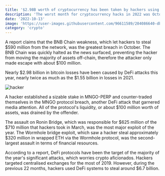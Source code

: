 ```yaml
---
title: '$2.98B worth of cryptocurrency has been taken by hackers using flaws'
description: 'The worst month for cryptocurrency hacks in 2022 was October when around $700 million was taken through 40 hacks on 50 protocols'
date: '2022-10-13'
image: 'https://user-images.githubusercontent.com/96611589/204086640-dbc4c70f-6675-4196-8471-4281fe346f95.jpg'
category: 'crypto'
---
```


A report claims that the BNB Chain weakness, which let hackers to steal $590 million from the network, was the greatest breach in October. The BNB Chain was quickly halted as the news surfaced, preventing the hacker from moving the majority of assets off-chain, therefore the attacker only made escape with about $100 million.


Nearly $2.98 billion in bitcoin losses have been caused by DeFi attacks this year, nearly twice as much as the $1.55 billion in losses in 2021.

![hacker](https://user-images.githubusercontent.com/96611589/204090980-00c092e8-db3a-4fe5-bf5b-865000d3f5b5.jpg)


A hacker established a sizable stake in MNGO-PERP and counter-traded themselves in the MNGO protocol breach, another DeFi attack that garnered media attention. All of the protocol's liquidity, or about $100 million worth of assets, was drained by the offender.


The assault on Ronin Bridge, which was responsible for $625 million of the $710 million that hackers took in March, was the most major exploit of the year. The Wormhole bridge exploit, which saw a hacker steal approximately $320 million in wrapped ETH via the Wormhole protocol, was the second-largest assault in terms of financial resources.


According to a report, DeFi protocols have been the target of the majority of the year's significant attacks, which worries crypto aficionados. Hackers targeted centralised exchanges for the most of 2019. However, during the previous 22 months, hackers used DeFi systems to steal around $6.7 billion.
